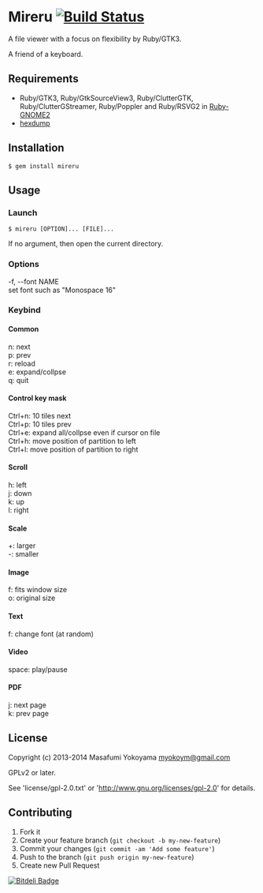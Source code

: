 # Mireru [![Build Status](https://secure.travis-ci.org/myokoym/mireru.png?branch=master)](http://travis-ci.org/myokoym/mireru)

A file viewer with a focus on flexibility by Ruby/GTK3.

A friend of a keyboard.

## Requirements

* Ruby/GTK3, Ruby/GtkSourceView3, Ruby/ClutterGTK, Ruby/ClutterGStreamer,
  Ruby/Poppler and Ruby/RSVG2 in
  [Ruby-GNOME2](http://ruby-gnome2.sourceforge.jp/)
* [hexdump](https://github.com/postmodern/hexdump)

## Installation

    $ gem install mireru

## Usage

### Launch

    $ mireru [OPTION]... [FILE]...

If no argument, then open the current directory.

### Options

-f, --font NAME<br />
    set font such as "Monospace 16"

### Keybind

#### Common

n: next<br />
p: prev<br />
r: reload<br />
e: expand/collpse<br />
q: quit<br />

#### Control key mask

Ctrl+n: 10 tiles next<br />
Ctrl+p: 10 tiles prev<br />
Ctrl+e: expand all/collpse even if cursor on file<br />
Ctrl+h: move position of partition to left<br />
Ctrl+l: move position of partition to right<br />

#### Scroll

h: left<br />
j: down<br />
k: up<br />
l: right<br />

#### Scale

+: larger<br />
-: smaller<br />

#### Image

f: fits window size<br />
o: original size<br />

#### Text

f: change font (at random)<br />

#### Video

space: play/pause<br />

#### PDF

j: next page<br />
k: prev page<br />

## License

Copyright (c) 2013-2014 Masafumi Yokoyama <myokoym@gmail.com>

GPLv2 or later.

See 'license/gpl-2.0.txt' or 'http://www.gnu.org/licenses/gpl-2.0' for details.

## Contributing

1. Fork it
2. Create your feature branch (`git checkout -b my-new-feature`)
3. Commit your changes (`git commit -am 'Add some feature'`)
4. Push to the branch (`git push origin my-new-feature`)
5. Create new Pull Request


[![Bitdeli Badge](https://d2weczhvl823v0.cloudfront.net/myokoym/mireru/trend.png)](https://bitdeli.com/free "Bitdeli Badge")


